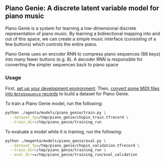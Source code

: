 ## Piano Genie: A discrete latent variable model for piano music

Piano Genie is a system for learning a low-dimensional discrete representation of piano music. By learning a bidirectional mapping into and out of this space, we can create a simple music interface (consisting of a few buttons) which controls the entire piano.

Piano Genie uses an encoder RNN to compress piano sequences (88 keys) into many fewer buttons (e.g. 8). A decoder RNN is responsible for converting the simpler sequences back to piano space

### Usage

First, [set up your development environment](/magenta#development-environment). Then, [convert some MIDI files into `NoteSequence` records](/magenta/scripts/README.md) to build a dataset for Piano Genie.

To train a Piano Genie model, run the following:

```bash
python ./agenta/models/piano_genie/train.py \
  --dataset_fp=/tmp/piano_genie/chopin_train.tfrecord \
  --train_dir=/tmp/piano_genie/training_run
```

To evaluate a model while it is training, run the following:

```bash
python ./magenta/models/piano_genie/eval.py \
  --dataset_fp=/tmp/piano_genie/chopin_validation.tfrecord \
  --train_dir=/tmp/piano_genie/training_run \
  --eval_dir==/tmp/piano_genie/training_run/eval_validation
```
